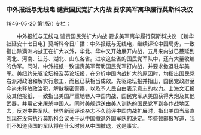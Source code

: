 ### 中外报纸与无线电  谴责国民党扩大内战  要求美军离华履行莫斯科决议

1946-05-20
第1版()
专栏：

　　中外报纸与无线电
    谴责国民党扩大内战
    要求美军离华履行莫斯科决议
    【新华社延安十七日电】莫斯科今日广播：中外报纸与无线电，继续评论中国局势，一致指出除满洲内战正在扩大以外，华北、华中又开始展开内战，五月来内战已蔓延到河北、河南、江苏、湖北、山东各省。进攻这些省的国民党军队中，还有大量收编的伪军。同时，中外报纸一致谴责美军帮助国民党军打内战，并要求撤退驻华美军。美纽约先驱论坛报及英论坛报，在分析中国内战扩大的原因时，均指出国民党右派对政治和解实行怠工，而且已获相当成效。先驱论坛报并指出，国民党政府至今尚未释放政治犯，解散秘密警察，以及予人民自由表示意志的权力。上海文汇报及其他报纸，一致指出美国严重地卷入中国内战，国民党军从美国获得大炮及其他武器，并用它来屠杀中国人。同时美舰运送由美人训练的国民党军到各作战地区去，反对中共军队。世界新闻评论杂志不久前评中国内战扩展时，指出美国当局直到现在没有执行莫斯科会议关于从中国撤退外国军队的决定。华盛顿邮报写道，我们不知道我国的军队将在什么时候从中国撤退，这是事实。
